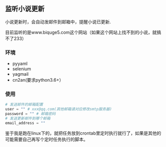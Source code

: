## 监听小说更新
小说更新时，会自动发邮件到邮箱中，提醒小说已更新.

目前监听的是www.biquge5.com这个网站（如果这个网站上找不到的小说，就搞不了233）

### 环境
- pyyaml
- selenium
- yagmail
- cn2an(要求python3.6+）

### 使用
```python
# 发送邮件的邮箱配置
user = "" # xxx@qq.com(其他邮箱请对应修改smtp服务器)
password = "" # 邮箱密码
# 发送更新邮件到哪个邮箱
email_address = ""
```
鉴于我是跑在linux下的，就把任务放到crontab里定时执行就行了，如果是其他的可能需要自己再写个定时任务执行的脚本。
